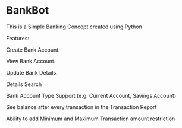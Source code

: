 # BankBot
This is a Simple Banking Concept created using Python

Features:

Create Bank Account.

View Bank Account.

Update Bank Details.

Details Search

Bank Account Type Support (e.g. Current Account, Savings Account)

See balance after every transaction in the Transaction Report

Ability to add Minimum and Maximum Transaction amount restriction
